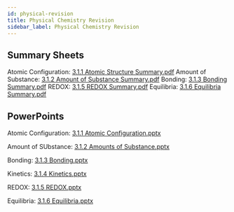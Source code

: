 ```yaml
---
id: physical-revision
title: Physical Chemistry Revision
sidebar_label: Physical Chemistry Revision
---
```


## Summary Sheets

Atomic Configuration: [3.1.1 Atomic Structure Summary.pdf](https://github.com/sgdwn/al-chem/files/6136547/3.1.1.Atomic.Structure.Summary.pdf)
Amount of Substance: [3.1.2 Amount of Substance Summary.pdf](https://github.com/sgdwn/al-chem/files/6136548/3.1.2.Amount.of.Substance.Summary.pdf)
Bonding: [3.1.3 Bonding Summary.pdf](https://github.com/sgdwn/al-chem/files/6136549/3.1.3.Bonding.Summary.pdf)
REDOX: [3.1.5 REDOX Summary.pdf](https://github.com/sgdwn/al-chem/files/6136550/3.1.5.REDOX.Summary.pdf)
Equilibria: [3.1.6 Equilibria Summary.pdf](https://github.com/sgdwn/al-chem/files/6136551/3.1.6.Equilibria.Summary.pdf)

## PowerPoints
Atomic Configuration: [3.1.1 Atomic Configuration.pptx](https://github.com/sgdwn/al-chem/files/6136555/3.1.1.Atomic.Configuration.pptx)

Amount of SUbstance: [3.1.2 Amounts of Substance.pptx](https://github.com/sgdwn/al-chem/files/6136556/3.1.2.Amounts.of.Substance.pptx)

Bonding: [3.1.3 Bonding.pptx](https://github.com/sgdwn/al-chem/files/6136557/3.1.3.Bonding.pptx)

Kinetics: [3.1.4 Kinetics.pptx](https://github.com/sgdwn/al-chem/files/6136558/3.1.4.Kinetics.pptx)

REDOX: [3.1.5 REDOX.pptx](https://github.com/sgdwn/al-chem/files/6136559/3.1.5.REDOX.pptx)

Equilibria: [3.1.6 Equilibria.pptx](https://github.com/sgdwn/al-chem/files/6136560/3.1.6.Equilibria.pptx)
